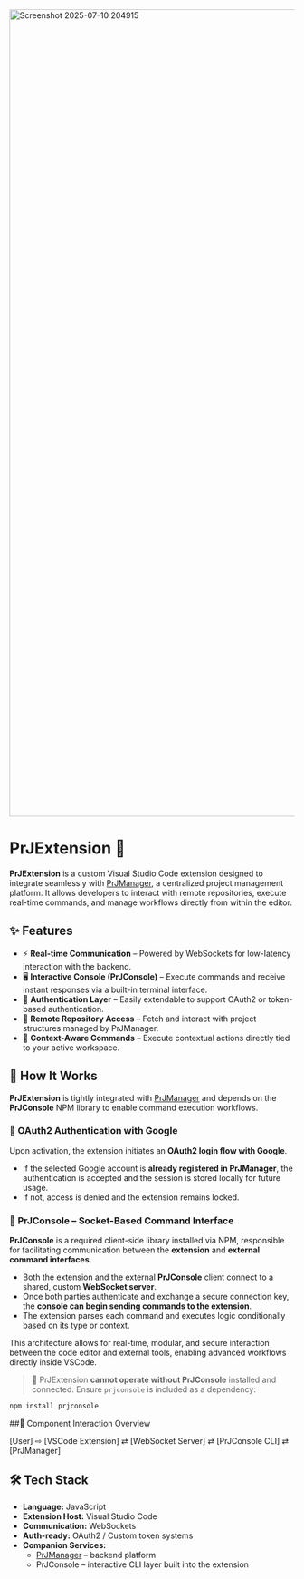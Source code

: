 
<img width="2320" height="1424" alt="Screenshot 2025-07-10 204915" src="https://github.com/user-attachments/assets/4cc964a4-c8f3-42af-a91e-db65a099b452" />

# PrJExtension 🧩

**PrJExtension** is a custom Visual Studio Code extension designed to integrate seamlessly with [PrJManager](https://github.com/nemrodc/PrJManager), a centralized project management platform. It allows developers to interact with remote repositories, execute real-time commands, and manage workflows directly from within the editor.

## ✨ Features

- ⚡ **Real-time Communication** – Powered by WebSockets for low-latency interaction with the backend.
- 🖥️ **Interactive Console (PrJConsole)** – Execute commands and receive instant responses via a built-in terminal interface.
- 🔐 **Authentication Layer** – Easily extendable to support OAuth2 or token-based authentication.
- 📁 **Remote Repository Access** – Fetch and interact with project structures managed by PrJManager.
- 🧠 **Context-Aware Commands** – Execute contextual actions directly tied to your active workspace.

## 🔌 How It Works

**PrJExtension** is tightly integrated with [PrJManager](https://github.com/your-username/PrJManager) and depends on the **PrJConsole** NPM library to enable command execution workflows.

### 🛂 OAuth2 Authentication with Google

Upon activation, the extension initiates an **OAuth2 login flow with Google**.  
- If the selected Google account is **already registered in PrJManager**, the authentication is accepted and the session is stored locally for future usage.
- If not, access is denied and the extension remains locked.

### 🧩 PrJConsole – Socket-Based Command Interface

**PrJConsole** is a required client-side library installed via NPM, responsible for facilitating communication between the **extension** and **external command interfaces**.

- Both the extension and the external **PrJConsole** client connect to a shared, custom **WebSocket server**.
- Once both parties authenticate and exchange a secure connection key, the **console can begin sending commands to the extension**.
- The extension parses each command and executes logic conditionally based on its type or context.

This architecture allows for real-time, modular, and secure interaction between the code editor and external tools, enabling advanced workflows directly inside VSCode.

> 🧠 PrJExtension **cannot operate without PrJConsole** installed and connected. Ensure `prjconsole` is included as a dependency:

```bash
npm install prjconsole
```

##🔗 Component Interaction Overview

[User] ⇨ [VSCode Extension] ⇄ [WebSocket Server] ⇄ [PrJConsole CLI] ⇄ [PrJManager]



## 🛠 Tech Stack

- **Language:** JavaScript
- **Extension Host:** Visual Studio Code
- **Communication:** WebSockets
- **Auth-ready:** OAuth2 / Custom token systems
- **Companion Services:**  
  - [PrJManager](https://github.com/your-username/PrJManager) – backend platform  
  - PrJConsole – interactive CLI layer built into the extension
